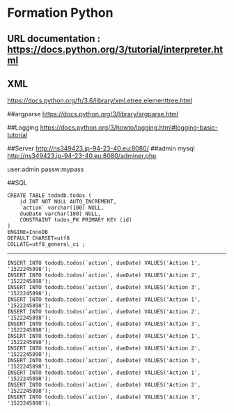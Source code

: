 # Formation Python
## URL documentation : https://docs.python.org/3/tutorial/interpreter.html


## XML
https://docs.python.org/fr/3.6/library/xml.etree.elementtree.html

##argparse
https://docs.python.org/3/library/argparse.html

##Logging
https://docs.python.org/3/howto/logging.html#logging-basic-tutorial

##Server
http://ns349423.ip-94-23-40.eu:8080/
##admin mysql
http://ns349423.ip-94-23-40.eu:8080/adminer.php

user:admin
passw:mypass


##SQL
```
CREATE TABLE tododb.todos (
	id INT NOT NULL AUTO_INCREMENT,
	`action` varchar(100) NULL,
	dueDate varchar(100) NULL,
	CONSTRAINT todos_PK PRIMARY KEY (id)
)
ENGINE=InnoDB
DEFAULT CHARSET=utf8
COLLATE=utf8_general_ci ;
```
---------------------------------------------------------------------------

```
INSERT INTO tododb.todos(`action`, dueDate) VALUES('Action 1', '1522245898');
INSERT INTO tododb.todos(`action`, dueDate) VALUES('Action 2', '1522245898');
INSERT INTO tododb.todos(`action`, dueDate) VALUES('Action 3', '1522245898');
INSERT INTO tododb.todos(`action`, dueDate) VALUES('Action 1', '1522245898');
INSERT INTO tododb.todos(`action`, dueDate) VALUES('Action 2', '1522245898');
INSERT INTO tododb.todos(`action`, dueDate) VALUES('Action 3', '1522245898');
INSERT INTO tododb.todos(`action`, dueDate) VALUES('Action 1', '1522245898');
INSERT INTO tododb.todos(`action`, dueDate) VALUES('Action 2', '1522245898');
INSERT INTO tododb.todos(`action`, dueDate) VALUES('Action 3', '1522245898');
INSERT INTO tododb.todos(`action`, dueDate) VALUES('Action 1', '1522245898');
INSERT INTO tododb.todos(`action`, dueDate) VALUES('Action 2', '1522245898');
INSERT INTO tododb.todos(`action`, dueDate) VALUES('Action 3', '1522245898');
```